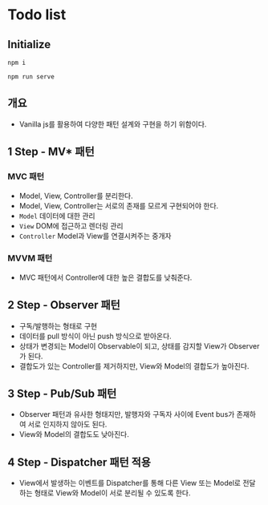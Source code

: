 # Todo list

## Initialize
```
npm i
```

```
npm run serve
```

## 개요
- Vanilla js를 활용하여 다양한 패턴 설계와 구현을 하기 위함이다.

## 1 Step - MV* 패턴
### MVC 패턴
- Model, View, Controller를 분리한다.
- Model, View, Controller는 서로의 존재를 모르게 구현되어야 한다.
- `Model` 데이터에 대한 관리
- `View` DOM에 접근하고 렌더링 관리
- `Controller` Model과 View를 연결시켜주는 중개자

### MVVM 패턴
- MVC 패턴에서 Controller에 대한 높은 결합도를 낮춰준다.

## 2 Step - Observer 패턴
- 구독/발행하는 형태로 구현
- 데이터를 pull 방식이 아닌 push 방식으로 받아온다.
- 상태가 변경되는 Model이 Observable이 되고, 상태를 감지할 View가 Observer가 된다.
- 결합도가 있는 Controller를 제거하지만, View와 Model의 결합도가 높아진다.

## 3 Step - Pub/Sub 패턴
- Observer 패턴과 유사한 형태지만, 발행자와 구독자 사이에 Event bus가 존재하여 서로 인지하지 않아도 된다.
- View와 Model의 결합도도 낮아진다.

## 4 Step - Dispatcher 패턴 적용
- View에서 발생하는 이벤트를 Dispatcher를 통해 다른 View 또는 Model로 전달하는 형태로 View와 Model이 서로 분리될 수 있도록 한다.